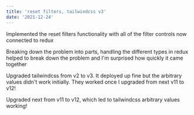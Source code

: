 ```yaml
---
title: 'reset filters, tailwindcss v3'
date: '2021-12-24'
---
```


Implemented the reset filters functionality with all of the filter controls now connected to redux

Breaking down the problem into parts, handling the different types in redux helped to break down the problem and I'm surprised how quickly it came together

Upgraded tailwindcss from v2 to v3.  It deployed up fine but the arbitrary values didn't work initially.  They worked once I upgraded from next v11 to v12!

Upgraded next from v11 to v12, which led to tailwindcss arbitrary values working!

